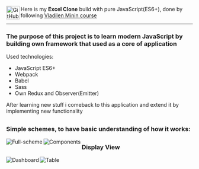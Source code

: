 
[<img align="left" alt="GitHub" width="36px" src="https://simpleicons.org/icons/microsoftexcel.svg" />][githubRep]

Here is my **Excel Clone**  build with pure JavaScript(ES6+), done by following [Vladilen Minin course](https://www.jsexcel.ru/)

***

### The purpose of this project is to learn modern JavaScript by building own framework that used as a core of application

Used technologies:

 - JavaScript ES6+
 - Webpack
 - Babel
 - Sass
 - Own Redux and Observer(Emitter)
 
After learning new stuff i comeback to this application and extend it by implementing new functionality

##

### Simple schemes, to have basic understanding of how it works:

<img align="left" alt="Full-scheme"  src="https://i.ibb.co/xz64wWB/Full-scheme.jpg" />

<img align="left" alt="Components"  src="https://i.ibb.co/NSVTHNT/Components.jpg" />

##

### Display View

<img align="left" alt="Dashboard"  src="https://i.ibb.co/r5zL3y4/Dashboard.png" />

<img align="left" alt="Table"  src="https://i.ibb.co/N7gHFvh/Table.png" />

[githubRep]: https://github.com/shevpai/excel-app

